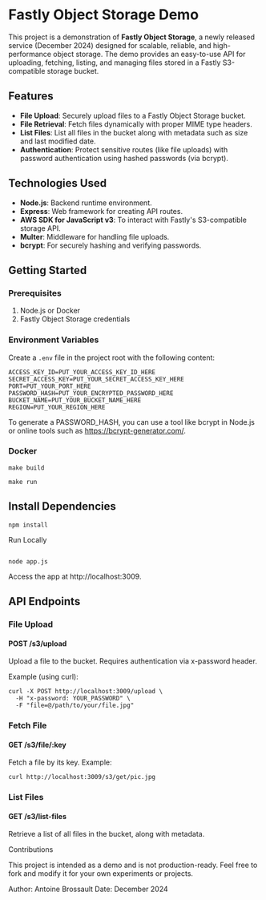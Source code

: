 # Fastly Object Storage Demo

This project is a demonstration of **Fastly Object Storage**, a newly released service (December 2024) designed for scalable, reliable, and high-performance object storage. The demo provides an easy-to-use API for uploading, fetching, listing, and managing files stored in a Fastly S3-compatible storage bucket.

## Features

- **File Upload**: Securely upload files to a Fastly Object Storage bucket.
- **File Retrieval**: Fetch files dynamically with proper MIME type headers.
- **List Files**: List all files in the bucket along with metadata such as size and last modified date.
- **Authentication**: Protect sensitive routes (like file uploads) with password authentication using hashed passwords (via bcrypt).

## Technologies Used

- **Node.js**: Backend runtime environment.
- **Express**: Web framework for creating API routes.
- **AWS SDK for JavaScript v3**: To interact with Fastly's S3-compatible storage API.
- **Multer**: Middleware for handling file uploads.
- **bcrypt**: For securely hashing and verifying passwords.


## Getting Started

### Prerequisites

1. Node.js or Docker
2. Fastly Object Storage credentials

### Environment Variables

Create a `.env` file in the project root with the following content:

```env
ACCESS_KEY_ID=PUT_YOUR_ACCESS_KEY_ID_HERE
SECRET_ACCESS_KEY=PUT_YOUR_SECRET_ACCESS_KEY_HERE
PORT=PUT_YOUR_PORT_HERE
PASSWORD_HASH=PUT_YOUR_ENCRYPTED_PASSWORD_HERE
BUCKET_NAME=PUT_YOUR_BUCKET_NAME_HERE
REGION=PUT_YOUR_REGION_HERE
```

To generate a PASSWORD_HASH, you can use a tool like bcrypt in Node.js or online tools such as https://bcrypt-generator.com/.



### Docker 

```
make build 
``` 

```
make run
```

## Install Dependencies

```
npm install
```

Run Locally
```

node app.js
```

Access the app at http://localhost:3009.


## API Endpoints

### File Upload

#### POST /s3/upload

Upload a file to the bucket. Requires authentication via x-password header.

Example (using curl):

```
curl -X POST http://localhost:3009/upload \
  -H "x-password: YOUR_PASSWORD" \
  -F "file=@/path/to/your/file.jpg"
```


### Fetch File

#### GET /s3/file/:key

Fetch a file by its key. Example:


```
curl http://localhost:3009/s3/get/pic.jpg
```

### List Files

#### GET /s3/list-files

Retrieve a list of all files in the bucket, along with metadata.

Contributions

This project is intended as a demo and is not production-ready. Feel free to fork and modify it for your own experiments or projects.

Author: Antoine Brossault
Date: December 2024

